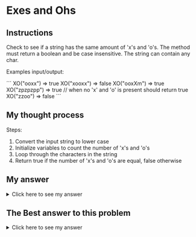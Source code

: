 # Exes and Ohs
## Instructions

Check to see if a string has the same amount of 'x's and 'o's. The method must return a boolean and be case insensitive. The string can contain any char.

Examples input/output:

´´´
XO("ooxx") => true
XO("xooxx") => false
XO("ooxXm") => true
XO("zpzpzpp") => true // when no 'x' and 'o' is present should return true
XO("zzoo") => false
´´´

## My thought process
Steps:
1. Convert the input string to lower case
2. Initialize variables to count the number of 'x's and 'o's
3. Loop through the characters in the string
4. Return true if the number of 'x's and 'o's are equal, false otherwise

## My answer

<details> 
  <summary>Click here to see my answer</summary>

    public class XO {
      public static boolean getXO(String str) {
        // Convert the input string to lower case
        str = str.toLowerCase();
        
        // Initialize variables to count the number of 'x's and 'o's
        int xCount = 0;
        int oCount = 0;
        
        // Loop through the characters in the string
        for (int i = 0; i < str.length(); i++) {
          char ch = str.charAt(i);
          if (ch == 'x') {
            xCount++;
          } else if (ch == 'o') {
            oCount++;
          }
        }
        
        // Return true if the number of 'x's and 'o's are equal, false otherwise
        return xCount == oCount;
      }
    }

</details>

## The Best answer to this problem

<details> 
  <summary>Click here to see my answer</summary>

     public class XO {
      
      public static boolean getXO (String str) {
        str = str.toLowerCase();
        return str.replace("o","").length() == str.replace("x","").length();
        
      }
    }
    //by VikDaBaller
    
</details>
